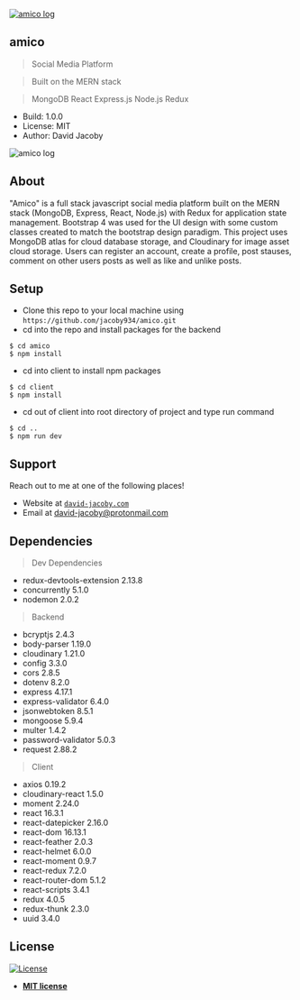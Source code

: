 <a href="https://amico-david-jacoby.herokuapp.com/"><img src="https://raw.githubusercontent.com/jacoby934/amico/master/client/src/components/assets/amico-logo.png" align="center" title="amico" alt="amico log"></a>

## amico

> Social Media Platform

> Built on the MERN stack

> MongoDB React Express.js Node.js Redux

- Build: 1.0.0
- License: MIT
- Author: David Jacoby

<img src="http://g.recordit.co/b582KgpAep.gif" title="amico" alt="amico log">

## About

"Amico" is a full stack javascript social media platform built on the MERN stack (MongoDB, Express, React, Node.js) with Redux for application state management. Bootstrap 4 was used for the UI design with some custom classes created to match the bootstrap design paradigm. This project uses MongoDB atlas for cloud database storage, and Cloudinary for image asset cloud storage. Users can register an account, create a profile, post stauses, comment on other users posts as well as like and unlike posts.

## Setup

- Clone this repo to your local machine using `https://github.com/jacoby934/amico.git`
- cd into the repo and install packages for the backend

```shell
$ cd amico
$ npm install
```

- cd into client to install npm packages

```shell
$ cd client
$ npm install
```

- cd out of client into root directory of project and type run command

```shell
$ cd ..
$ npm run dev
```

## Support

Reach out to me at one of the following places!

- Website at <a href="https://david-jacoby.com" target="_blank">`david-jacoby.com`</a>
- Email at david-jacoby@protonmail.com

## Dependencies

> Dev Dependencies

- redux-devtools-extension 2.13.8
- concurrently 5.1.0
- nodemon 2.0.2

> Backend

- bcryptjs 2.4.3
- body-parser 1.19.0
- cloudinary 1.21.0
- config 3.3.0
- cors 2.8.5
- dotenv 8.2.0
- express 4.17.1
- express-validator 6.4.0
- jsonwebtoken 8.5.1
- mongoose 5.9.4
- multer 1.4.2
- password-validator 5.0.3
- request 2.88.2

> Client

- axios 0.19.2
- cloudinary-react 1.5.0
- moment 2.24.0
- react 16.3.1
- react-datepicker 2.16.0
- react-dom 16.13.1
- react-feather 2.0.3
- react-helmet 6.0.0
- react-moment 0.9.7
- react-redux 7.2.0
- react-router-dom 5.1.2
- react-scripts 3.4.1
- redux 4.0.5
- redux-thunk 2.3.0
- uuid 3.4.0

## License

[![License](http://img.shields.io/:license-mit-blue.svg?style=flat-square)](http://badges.mit-license.org)

- **[MIT license](http://opensource.org/licenses/mit-license.php)**
